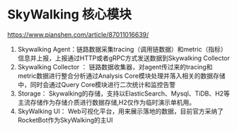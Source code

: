 # SkyWalking 核心模块
https://www.pianshen.com/article/87011016639/
1. Skywalking Agent：链路数据采集tracing（调用链数据）和metric（指标）信息并上报，上报通过HTTP或者gRPC方式发送数据到Skywalking Collector
2. Skywalking Collector ： 链路数据收集器，对agent传过来的tracing和metric数据进行整合分析通过Analysis Core模块处理并落入相关的数据存储中，同时会通过Query Core模块进行二次统计和监控告警
3. Storage： Skywalking的存储，支持以ElasticSearch、Mysql、TiDB、H2等主流存储作为存储介质进行数据存储,H2仅作为临时演示单机用。
4. SkyWalking UI： Web可视化平台，用来展示落地的数据，目前官方采纳了RocketBot作为SkyWalking的主UI